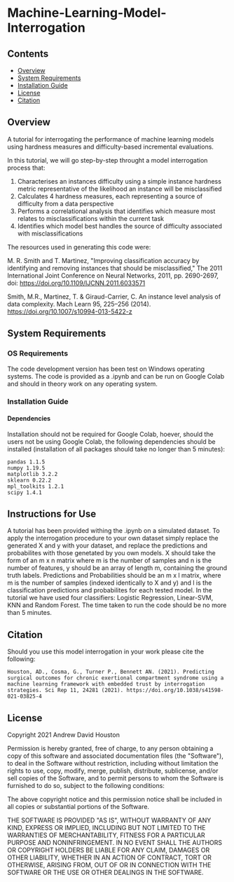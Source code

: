# Machine-Learning-Model-Interrogation


## Contents

- [Overview](#overview)
- [System Requirements](#system-requirements)
- [Installation Guide](#installation-guide)
- [License](#licencse)
- [Citation](#citation)


## Overview
A tutorial for interrogating the performance of machine learning models using hardness measures and difficulty-based incremental evaluations. 

In this tutorial, we will go step-by-step throught a model interrogation process that:

1.   Characterises an instances difficulty using a simple instance hardness metric representative of the likelihood an instance will be misclassified
2.   Calculates 4 hardness measures, each representing a source of difficulty from a data perspective
3.   Performs a correlational analysis that identifies which measure most relates to misclassifications within the current task
4.   Identifies which model best handles the source of difficulty associated with misclassifications 

The resources used in generating this code were:

M. R. Smith and T. Martinez, "Improving classification accuracy by identifying and removing instances that should be misclassified," The 2011 International Joint Conference on Neural Networks, 2011, pp. 2690-2697, doi: https://doi.org/10.1109/IJCNN.2011.6033571

Smith, M.R., Martinez, T. & Giraud-Carrier, C. An instance level analysis of data complexity. Mach Learn 95, 225–256 (2014). https://doi.org/10.1007/s10994-013-5422-z



## System Requirements

### OS Requirements
The code development version has been test on Windows operating systems. The code is provided as a .ipynb and can be run on Google Colab and should in theory work on any operating system.

### Installation Guide
#### Dependencies
Installation should not be required for Google Colab, hoever, should the users not be using Google Colab, the following dependencies should be installed (installation of all packages should take no longer than 5 minutes):

```
pandas 1.1.5
numpy 1.19.5
matplotlib 3.2.2
sklearn 0.22.2
mpl_toolkits 1.2.1
scipy 1.4.1
```
## Instructions for Use
A tutorial has been provided withing the .ipynb on a simulated dataset. To apply the interrogation procedure to your own dataset simply replace the generated X and y with your dataset, and replace the predictions and probabilites with those genetated by you own models. X should take the form of an m x n matrix where m is the number of samples and n is the number of features, y should be an array of length m, containing the ground truth labels. Predictions and Probabilities should be an m x l matrix, where m is the number of samples (indexed identically to X and y) and l is the classification predictions and probabilites for each tested model. In the tutorial we have used four classifiers: Logistic Regression, Linear-SVM, KNN and Random Forest. The time taken to run the code should be no more than 5 minutes.

## Citation
Should you use this model interrogation in your work please cite the following:

```
Houston, AD., Cosma, G., Turner P., Bennett AN. (2021). Predicting surgical outcomes for chronic exertional compartment syndrome using a machine learning framework with embedded trust by interrogation strategies. Sci Rep 11, 24281 (2021). https://doi.org/10.1038/s41598-021-03825-4

```

## License
Copyright 2021 Andrew David Houston

Permission is hereby granted, free of charge, to any person obtaining a copy of this software and associated documentation files (the "Software"), to deal in the Software without restriction, including without limitation the rights to use, copy, modify, merge, publish, distribute, sublicense, and/or sell copies of the Software, and to permit persons to whom the Software is furnished to do so, subject to the following conditions:

The above copyright notice and this permission notice shall be included in all copies or substantial portions of the Software.

THE SOFTWARE IS PROVIDED "AS IS", WITHOUT WARRANTY OF ANY KIND, EXPRESS OR IMPLIED, INCLUDING BUT NOT LIMITED TO THE WARRANTIES OF MERCHANTABILITY, FITNESS FOR A PARTICULAR PURPOSE AND NONINFRINGEMENT. IN NO EVENT SHALL THE AUTHORS OR COPYRIGHT HOLDERS BE LIABLE FOR ANY CLAIM, DAMAGES OR OTHER LIABILITY, WHETHER IN AN ACTION OF CONTRACT, TORT OR OTHERWISE, ARISING FROM, OUT OF OR IN CONNECTION WITH THE SOFTWARE OR THE USE OR OTHER DEALINGS IN THE SOFTWARE.
